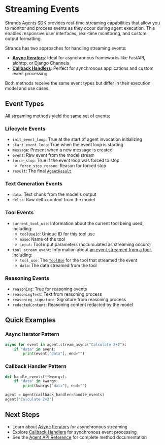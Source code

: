 # Streaming Events

Strands Agents SDK provides real-time streaming capabilities that allow you to monitor and process events as they occur during agent execution. This enables responsive user interfaces, real-time monitoring, and custom output formatting.

Strands has two approaches for handling streaming events:

- **[Async Iterators](async-iterators.md)**: Ideal for asynchronous frameworks like FastAPI, aiohttp, or Django Channels
- **[Callback Handlers](callback-handlers.md)**: Perfect for synchronous applications and custom event processing

Both methods receive the same event types but differ in their execution model and use cases.

## Event Types

All streaming methods yield the same set of events:

### Lifecycle Events
- `init_event_loop`: True at the start of agent invocation initializing
- `start_event_loop`: True when the event loop is starting
- `message`: Present when a new message is created
- `event`: Raw event from the model stream
- `force_stop`: True if the event loop was forced to stop
  - `force_stop_reason`: Reason for forced stop
- `result`: The final [`AgentResult`](../../../api-reference/agent.md#strands.agent.agent_result.AgentResult)

### Text Generation Events
- `data`: Text chunk from the model's output
- `delta`: Raw delta content from the model

### Tool Events
- `current_tool_use`: Information about the current tool being used, including:
    - `toolUseId`: Unique ID for this tool use
    - `name`: Name of the tool
    - `input`: Tool input parameters (accumulated as streaming occurs)
- `tool_stream_event`: Information about [an event streamed from a tool](../../tools/python-tools/#tool-streaming), including:
    - `tool_use`: The [`ToolUse`](../../../api-reference/types#strands.types.tools.ToolUse) for the tool that streamed the event
    - `data`: The data streamed from the tool

### Reasoning Events
- `reasoning`: True for reasoning events
- `reasoningText`: Text from reasoning process
- `reasoning_signature`: Signature from reasoning process
- `redactedContent`: Reasoning content redacted by the model

## Quick Examples

### Async Iterator Pattern
```python
async for event in agent.stream_async("Calculate 2+2"):
    if "data" in event:
        print(event["data"], end="")
```

### Callback Handler Pattern
```python
def handle_events(**kwargs):
    if "data" in kwargs:
        print(kwargs["data"], end="")

agent = Agent(callback_handler=handle_events)
agent("Calculate 2+2")
```

## Next Steps

- Learn about [Async Iterators](async-iterators.md) for asynchronous streaming
- Explore [Callback Handlers](callback-handlers.md) for synchronous event processing
- See the [Agent API Reference](../../../api-reference/agent.md) for complete method documentation